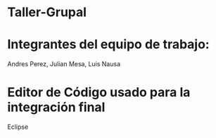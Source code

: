 # Taller-Grupal
 
 
  
# Integrantes del equipo de trabajo:
Andres Perez,
Julian Mesa,
Luis Nausa
# Editor de Código usado para la integración final
Eclipse
